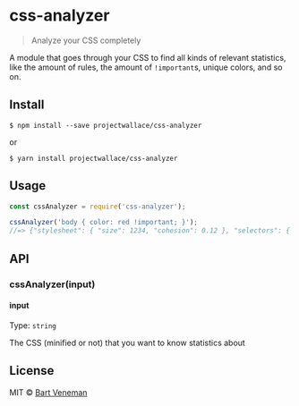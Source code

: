 # css-analyzer

> Analyze your CSS completely

A module that goes through your CSS to find all kinds of relevant statistics,
like the amount of rules, the amount of `!important`s, unique colors, and so on.


## Install

```
$ npm install --save projectwallace/css-analyzer
```

or

```
$ yarn install projectwallace/css-analyzer
```


## Usage

```js
const cssAnalyzer = require('css-analyzer');

cssAnalyzer('body { color: red !important; }');
//=> {"stylesheet": { "size": 1234, "cohesion": 0.12 }, "selectors": { "total": 123, "totalUnique": 112 }, "etc..."}
```


## API

### cssAnalyzer(input)

#### input

Type: `string`

The CSS (minified or not) that you want to know statistics about


## License

MIT © [Bart Veneman](http://projectwallace.herokuapp.com)
